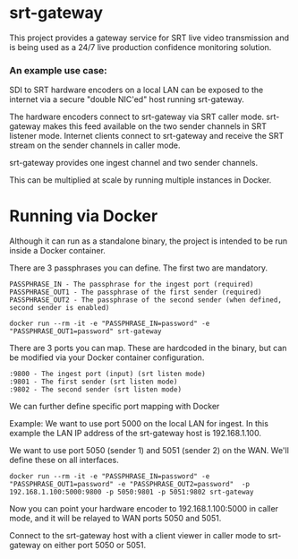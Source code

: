  # srt-gateway
 This project provides a gateway service for SRT live video transmission and is being used as a 24/7 live production confidence monitoring solution.
 
 ### An example use case:
 SDI to SRT hardware encoders on a local LAN can be exposed to the internet via a secure "double NIC'ed" host running srt-gateway.

 The hardware encoders connect to srt-gateway via SRT caller mode.
 srt-gateway makes this feed available on the two sender channels in SRT listener mode.
 Internet clients connect to srt-gateway and receive the SRT stream on the sender channels in caller mode.


 srt-gateway provides one ingest channel and two sender channels.

 This can be multiplied at scale by running multiple instances in Docker.
 
 # Running via Docker
 Although it can run as a standalone binary, the project is intended to be run inside a Docker container.

 There are 3 passphrases you can define.  The first two are mandatory.
 ```
 PASSPHRASE_IN - The passphrase for the ingest port (required)
 PASSPHRASE_OUT1 - The passphrase of the first sender (required)
 PASSPHRASE_OUT2 - The passphrase of the second sender (when defined, second sender is enabled)
 ```
 

 `docker run --rm -it -e "PASSPHRASE_IN=password" -e "PASSPHRASE_OUT1=password" srt-gateway`

 There are 3 ports you can map.
 These are hardcoded in the binary, but can be modified via your Docker container configuration.
 ```
 :9800 - The ingest port (input) (srt listen mode)
 :9801 - The first sender (srt listen mode)
 :9802 - The second sender (srt listen mode)
 ```

We can further define specific port mapping with Docker

Example:
We want to use port 5000 on the local LAN for ingest.  In this example the LAN IP address of the srt-gateway host is 192.168.1.100.

We want to use port 5050 (sender 1) and 5051 (sender 2) on the WAN.  We'll define these on all interfaces.

 `docker run --rm -it -e "PASSPHRASE_IN=password" -e "PASSPHRASE_OUT1=password" -e "PASSPHRASE_OUT2=password"  -p 192.168.1.100:5000:9800 -p 5050:9801 -p 5051:9802 srt-gateway`

Now you can point your hardware encoder to 192.168.1.100:5000 in caller mode, and it will be relayed to WAN ports 5050 and 5051.  

Connect to the srt-gateway host with a client viewer in caller mode to srt-gateway on either port 5050 or 5051.